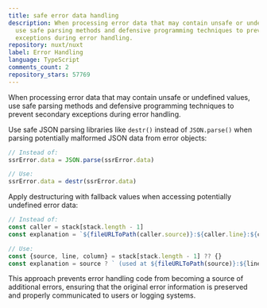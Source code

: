 ```yaml
---
title: safe error data handling
description: When processing error data that may contain unsafe or undefined values,
  use safe parsing methods and defensive programming techniques to prevent secondary
  exceptions during error handling.
repository: nuxt/nuxt
label: Error Handling
language: TypeScript
comments_count: 2
repository_stars: 57769
---
```


When processing error data that may contain unsafe or undefined values, use safe parsing methods and defensive programming techniques to prevent secondary exceptions during error handling.

Use safe JSON parsing libraries like `destr()` instead of `JSON.parse()` when parsing potentially malformed JSON data from error objects:

```javascript
// Instead of:
ssrError.data = JSON.parse(ssrError.data)

// Use:
ssrError.data = destr(ssrError.data)
```

Apply destructuring with fallback values when accessing potentially undefined error data:

```javascript
// Instead of:
const caller = stack[stack.length - 1]
const explanation = `${fileURLToPath(caller.source)}:${caller.line}:${caller.column}`

// Use:
const {source, line, column} = stack[stack.length - 1] ?? {}
const explanation = source ? ` (used at ${fileURLToPath(source)}:${line}:${column})` : ''
```

This approach prevents error handling code from becoming a source of additional errors, ensuring that the original error information is preserved and properly communicated to users or logging systems.